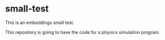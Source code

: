 # small-test

This is an embeddings small test. 

This repository is going to have the code for a physics simulation program.
